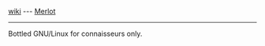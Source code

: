 [wiki](https://github.com/sigoa/Merlot/wiki) --- [Merlot](https://sigoa.github.io/Merlot/)

***

Bottled GNU/Linux for connaisseurs only.
